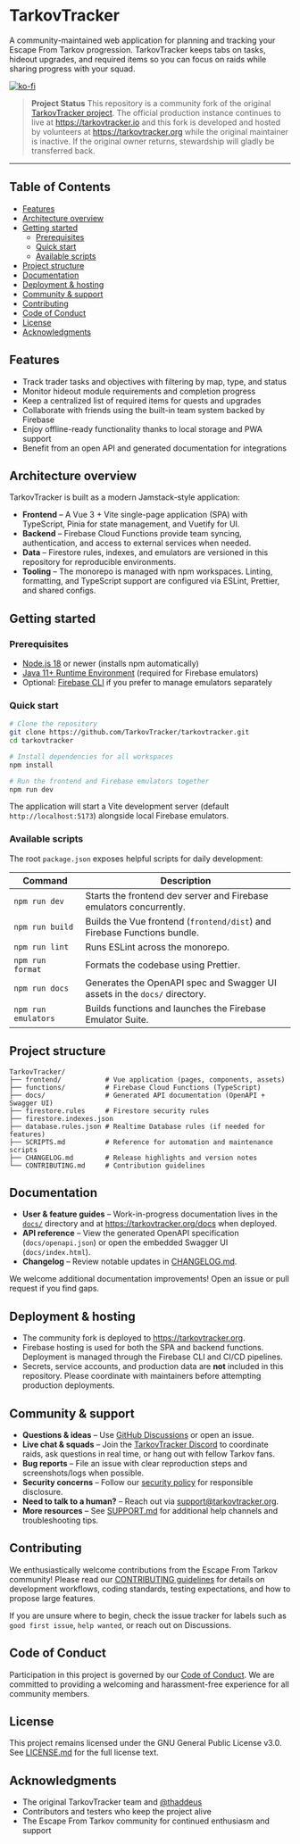 # TarkovTracker

A community-maintained web application for planning and tracking your Escape From Tarkov progression. TarkovTracker keeps tabs on tasks, hideout upgrades, and required items so you can focus on raids while sharing progress with your squad.

[![ko-fi](https://ko-fi.com/img/githubbutton_sm.svg)](https://ko-fi.com/N4N31IEP8Z)

> **Project Status**
> This repository is a community fork of the original [TarkovTracker project](https://github.com/TarkovTracker/TarkovTracker). The official production instance continues to live at <https://tarkovtracker.io> and this fork is developed and hosted by volunteers at <https://tarkovtracker.org> while the original maintainer is inactive. If the original owner returns, stewardship will gladly be transferred back.

---

## Table of Contents
- [Features](#features)
- [Architecture overview](#architecture-overview)
- [Getting started](#getting-started)
  - [Prerequisites](#prerequisites)
  - [Quick start](#quick-start)
  - [Available scripts](#available-scripts)
- [Project structure](#project-structure)
- [Documentation](#documentation)
- [Deployment & hosting](#deployment--hosting)
- [Community & support](#community--support)
- [Contributing](#contributing)
- [Code of Conduct](#code-of-conduct)
- [License](#license)
- [Acknowledgments](#acknowledgments)

## Features
- Track trader tasks and objectives with filtering by map, type, and status
- Monitor hideout module requirements and completion progress
- Keep a centralized list of required items for quests and upgrades
- Collaborate with friends using the built-in team system backed by Firebase
- Enjoy offline-ready functionality thanks to local storage and PWA support
- Benefit from an open API and generated documentation for integrations

## Architecture overview
TarkovTracker is built as a modern Jamstack-style application:

- **Frontend** – A Vue 3 + Vite single-page application (SPA) with TypeScript, Pinia for state management, and Vuetify for UI.
- **Backend** – Firebase Cloud Functions provide team syncing, authentication, and access to external services when needed.
- **Data** – Firestore rules, indexes, and emulators are versioned in this repository for reproducible environments.
- **Tooling** – The monorepo is managed with npm workspaces. Linting, formatting, and TypeScript support are configured via ESLint, Prettier, and shared configs.

## Getting started

### Prerequisites
- [Node.js 18](https://nodejs.org/en/download/) or newer (installs npm automatically)
- [Java 11+ Runtime Environment](https://firebase.google.com/docs/emulator-suite/install_and_configure) (required for Firebase emulators)
- Optional: [Firebase CLI](https://firebase.google.com/docs/cli) if you prefer to manage emulators separately

### Quick start
```bash
# Clone the repository
git clone https://github.com/TarkovTracker/tarkovtracker.git
cd tarkovtracker

# Install dependencies for all workspaces
npm install

# Run the frontend and Firebase emulators together
npm run dev
```
The application will start a Vite development server (default `http://localhost:5173`) alongside local Firebase emulators.

### Available scripts
The root `package.json` exposes helpful scripts for daily development:

| Command | Description |
| --- | --- |
| `npm run dev` | Starts the frontend dev server and Firebase emulators concurrently. |
| `npm run build` | Builds the Vue frontend (`frontend/dist`) and Firebase Functions bundle. |
| `npm run lint` | Runs ESLint across the monorepo. |
| `npm run format` | Formats the codebase using Prettier. |
| `npm run docs` | Generates the OpenAPI spec and Swagger UI assets in the `docs/` directory. |
| `npm run emulators` | Builds functions and launches the Firebase Emulator Suite. |

## Project structure
```
TarkovTracker/
├── frontend/           # Vue application (pages, components, assets)
├── functions/          # Firebase Cloud Functions (TypeScript)
├── docs/               # Generated API documentation (OpenAPI + Swagger UI)
├── firestore.rules     # Firestore security rules
├── firestore.indexes.json
├── database.rules.json # Realtime Database rules (if needed for features)
├── SCRIPTS.md          # Reference for automation and maintenance scripts
├── CHANGELOG.md        # Release highlights and version notes
└── CONTRIBUTING.md     # Contribution guidelines
```

## Documentation
- **User & feature guides** – Work-in-progress documentation lives in the [`docs/`](docs/) directory and at <https://tarkovtracker.org/docs> when deployed.
- **API reference** – View the generated OpenAPI specification (`docs/openapi.json`) or open the embedded Swagger UI (`docs/index.html`).
- **Changelog** – Review notable updates in [CHANGELOG.md](CHANGELOG.md).

We welcome additional documentation improvements! Open an issue or pull request if you find gaps.

## Deployment & hosting
- The community fork is deployed to <https://tarkovtracker.org>.
- Firebase hosting is used for both the SPA and backend functions. Deployment is managed through the Firebase CLI and CI/CD pipelines.
- Secrets, service accounts, and production data are **not** included in this repository. Please coordinate with maintainers before attempting production deployments.

## Community & support
- **Questions & ideas** – Use [GitHub Discussions](https://github.com/TarkovTracker-org/tarkovtracker/discussions) or open an issue.
- **Live chat & squads** – Join the [TarkovTracker Discord](https://discord.gg/zx5nsXdEsS) to coordinate raids, ask questions in real time, or hang out with fellow Tarkov fans.
- **Bug reports** – File an issue with clear reproduction steps and screenshots/logs when possible.
- **Security concerns** – Follow our [security policy](SECURITY.md) for responsible disclosure.
- **Need to talk to a human?** – Reach out via [support@tarkovtracker.org](mailto:support@tarkovtracker.org).
- **More resources** – See [SUPPORT.md](SUPPORT.md) for additional help channels and troubleshooting tips.

## Contributing
We enthusiastically welcome contributions from the Escape From Tarkov community! Please read our [CONTRIBUTING guidelines](CONTRIBUTING.md) for details on development workflows, coding standards, testing expectations, and how to propose large features.

If you are unsure where to begin, check the issue tracker for labels such as `good first issue`, `help wanted`, or reach out on Discussions.

## Code of Conduct
Participation in this project is governed by our [Code of Conduct](CODE_OF_CONDUCT.md). We are committed to providing a welcoming and harassment-free experience for all community members.

## License
This project remains licensed under the GNU General Public License v3.0. See [LICENSE.md](LICENSE.md) for the full license text.

## Acknowledgments
- The original TarkovTracker team and [@thaddeus](https://github.com/thaddeus)
- Contributors and testers who keep the project alive
- The Escape From Tarkov community for continued enthusiasm and support
